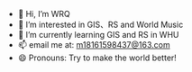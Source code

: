 - 👋 Hi, I’m WRQ
- 👀 I’m interested in GIS、RS and World Music
- 🌱 I’m currently learning GIS and RS in WHU
- 📫 email me at: m18161598437@163.com
- 😄 Pronouns: Try to make the world better!
<!---
WRQ0725/WRQ0725 is a ✨ special ✨ repository because its `README.md` (this file) appears on your GitHub profile.
You can click the Preview link to take a look at your changes.
--->
